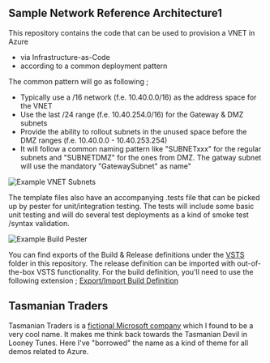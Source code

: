 ## Sample Network Reference Architecture1
This repository contains the code that can be used to provision a VNET in Azure
* via Infrastructure-as-Code
* according to a common deployment pattern

The common pattern will go as following ;
* Typically use a /16 network (f.e. 10.40.0.0/16) as the address space for the VNET
* Use the last /24 range (f.e. 10.40.254.0/16) for the Gateway & DMZ subnets
* Provide the ability to rollout subnets in the unused space before the DMZ ranges (f.e. 10.40.0.0 - 10.40.253.254)
* It will follow a common naming pattern like "SUBNETxxx" for the regular subnets and "SUBNETDMZ" for the ones from DMZ. The gatway subnet will use the mandatory "GatewaySubnet" as name"

![Example VNET Subnets](/Screenshots/Example-VNET-subnets.png)

The template files also have an accompanying .tests file that can be picked up by pester for unit/integration testing. The tests will include some basic unit testing and will do several test deployments as a kind of smoke test /syntax validation.

![Example Build Pester](/Screenshots/Example-Build-pester.png)

You can find exports of the Build & Release definitions under the [VSTS](/VSTS) folder in this repository. The release definition can be imported with out-of-the-box VSTS functionality. For the build definition, you'll need to use the following extension ; [Export/Import Build Definition](https://marketplace.visualstudio.com/items?itemName=onlyutkarsh.ExportImportBuildDefinition)

## Tasmanian Traders
Tasmanian Traders is a [fictional Microsoft company](https://en.wikipedia.org/wiki/List_of_fictional_Microsoft_companies) which I found to be a very cool name. It makes me think back towards the Tasmanian Devil in Looney Tunes. Here I've "borrowed" the name as a kind of theme for all demos related to Azure.
